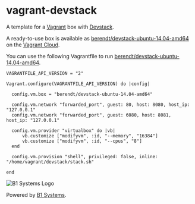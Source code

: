 # vagrant-devstack

A template for a [Vagrant](http://www.vagrantup.com/) box with [Devstack](http://devstack.org/).

A ready-to-use box is available as [berendt/devstack-ubuntu-14.04-amd64](https://vagrantcloud.com/berendt/devstack-ubuntu-14.04-amd64) on the [Vagrant Cloud](https://vagrantcloud.com/).

You can use the following Vagrantfile to run [berendt/devstack-ubuntu-14.04-amd64](https://vagrantcloud.com/berendt/devstack-ubuntu-14.04-amd64).

```
VAGRANTFILE_API_VERSION = "2"

Vagrant.configure(VAGRANTFILE_API_VERSION) do |config|

  config.vm.box = "berendt/devstack-ubuntu-14.04-amd64"

  config.vm.network "forwarded_port", guest: 80, host: 8080, host_ip: "127.0.0.1"
  config.vm.network "forwarded_port", guest: 6080, host: 8081, host_ip: "127.0.0.1"

  config.vm.provider "virtualbox" do |vb|
      vb.customize ["modifyvm", :id, "--memory", "16384"]
      vb.customize ["modifyvm", :id, "--cpus", "8"]
  end

  config.vm.provision "shell", privileged: false, inline: "/home/vagrant/devstack/stack.sh"

end
```

![B1 Systems Logo](http://b1-systems.de/typo3temp/GB/8efb9aa347.png)

Powered by [B1 Systems](http://www.b1-systems.de).
